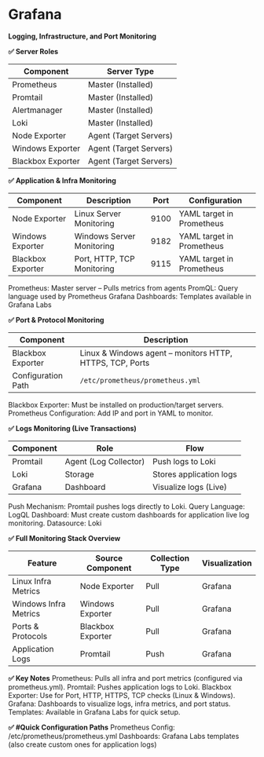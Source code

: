 # Grafana

**Logging, Infrastructure, and Port Monitoring**

**✅ Server Roles**

| Component         | Server Type            |
| ----------------- | ---------------------- |
| Prometheus        | Master (Installed)     |
| Promtail          | Master (Installed)     |
| Alertmanager      | Master (Installed)     |
| Loki              | Master (Installed)     |
| Node Exporter     | Agent (Target Servers) |
| Windows Exporter  | Agent (Target Servers) |
| Blackbox Exporter | Agent (Target Servers) |

**✅ Application & Infra Monitoring**

| Component         | Description                | Port | Configuration             |
| ----------------- | -------------------------- | ---- | ------------------------- |
| Node Exporter     | Linux Server Monitoring    | 9100 | YAML target in Prometheus |
| Windows Exporter  | Windows Server Monitoring  | 9182 | YAML target in Prometheus |
| Blackbox Exporter | Port, HTTP, TCP Monitoring | 9115 | YAML target in Prometheus |

Prometheus: Master server – Pulls metrics from agents
PromQL: Query language used by Prometheus
Grafana Dashboards: Templates available in Grafana Labs

**✅ Port & Protocol Monitoring**

| Component          | Description                                              |
| ------------------ | -------------------------------------------------------- |
| Blackbox Exporter  | Linux & Windows agent – monitors HTTP, HTTPS, TCP, Ports |
| Configuration Path | `/etc/prometheus/prometheus.yml`                         |

Blackbox Exporter: Must be installed on production/target servers.
Prometheus Configuration: Add IP and port in YAML to monitor.

**✅ Logs Monitoring (Live Transactions)**

| Component | Role                  | Flow                    |
| --------- | --------------------- | ----------------------- |
| Promtail  | Agent (Log Collector) | Push logs to Loki       |
| Loki      | Storage               | Stores application logs |
| Grafana   | Dashboard             | Visualize logs (Live)   |

Push Mechanism: Promtail pushes logs directly to Loki.
Query Language: LogQL
Dashboard: Must create custom dashboards for application live log monitoring.
Datasource: Loki

**✅ Full Monitoring Stack Overview**

| Feature               | Source Component  | Collection Type | Visualization |
| --------------------- | ----------------- | --------------- | ------------- |
| Linux Infra Metrics   | Node Exporter     | Pull            | Grafana       |
| Windows Infra Metrics | Windows Exporter  | Pull            | Grafana       |
| Ports & Protocols     | Blackbox Exporter | Pull            | Grafana       |
| Application Logs      | Promtail          | Push            | Grafana       |

**✅ Key Notes**
Prometheus: Pulls all infra and port metrics (configured via prometheus.yml).
Promtail: Pushes application logs to Loki.
Blackbox Exporter: Use for Port, HTTP, HTTPS, TCP checks (Linux & Windows).
Grafana: Dashboards to visualize logs, infra metrics, and port status.
Templates: Available in Grafana Labs for quick setup.

**✅ #Quick Configuration Paths**
Prometheus Config: /etc/prometheus/prometheus.yml
Dashboards: Grafana Labs templates (also create custom ones for application logs)


